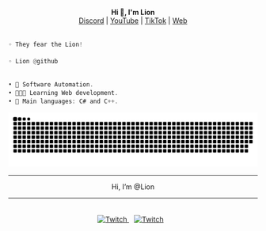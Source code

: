 <p align='center'>
  <b>Hi 👋, I'm Lion</b><br>
  <a href="https://discord.gg/stoppados">Discord</a> |
  <a href="https://www.youtube.com/channel/UCmxl6u47AZmJC1x7RC_JdCw">YouTube</a> |
  <a href="https://www.tiktok.com/@lionfivem">TikTok</a> |
   <a href="https://fir3.cc/lion7">Web</a> 



```py

◦ They fear the Lion!

◦ Lion @github

```
```csharp

• 🤖 Software Automation.
• 👨🏻‍💻 Learning Web development.
• 🌟 Main languages: C# and C++.
```

<div align="center">
  <img  src="https://github.com/1999AZZAR/1999AZZAR/blob/main/resources/img/grid-snake.svg"
       alt="snake" /></a>
</div>


--------------------------------------
										
 <p align="center"> Hi, I’m @Lion

--------------------------------------

<div align='center'>
  <div style='margin: 10px; display: inline-block;'>
    <a href='https://simpleicons.now.sh/twitch/6366f1'>
      <img alt='Twitch' width='20px' src='https://simpleicons.vercel.app/twitch/6366f1' />


  <div style='margin: 10px; display: inline-block;'>
    <a href='https://simpleicons.now.sh/twitch/6366f1'>
      <img alt='Twitch' width='20px' src='https://simpleicons.vercel.app/twitch/6366f1' />
    </a>




 

